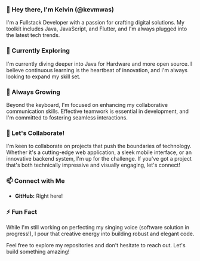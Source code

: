 ### 👋 Hey there, I'm Kelvin (@kevmwas)

I'm a Fullstack Developer with a passion for crafting digital solutions. My toolkit includes Java, JavaScript, and Flutter, and I'm always plugged into the latest tech trends.

### 👀 Currently Exploring

I'm currently diving deeper into Java for Hardware and more open source. I believe continuous learning is the heartbeat of innovation, and I'm always looking to expand my skill set.

### 🌱 Always Growing

Beyond the keyboard, I'm focused on enhancing my collaborative communication skills. Effective teamwork is essential in development, and I'm committed to fostering seamless interactions.

### 💞️ Let's Collaborate!

I'm keen to collaborate on projects that push the boundaries of technology. Whether it's a cutting-edge web application, a sleek mobile interface, or an innovative backend system, I'm up for the challenge. If you've got a project that's both technically impressive and visually engaging, let's connect!

### 📫 Connect with Me

* **GitHub:** Right here!

### ⚡ Fun Fact

While I'm still working on perfecting my singing voice (software solution in progress!), I pour that creative energy into building robust and elegant code.


Feel free to explore my repositories and don't hesitate to reach out. Let's build something amazing!

<!---
kevmwas/kevmwas is a ✨ special ✨ repository because its `README.md` (this file) appears on your GitHub profile.
You can click the Preview link to take a look at your changes.
--->
